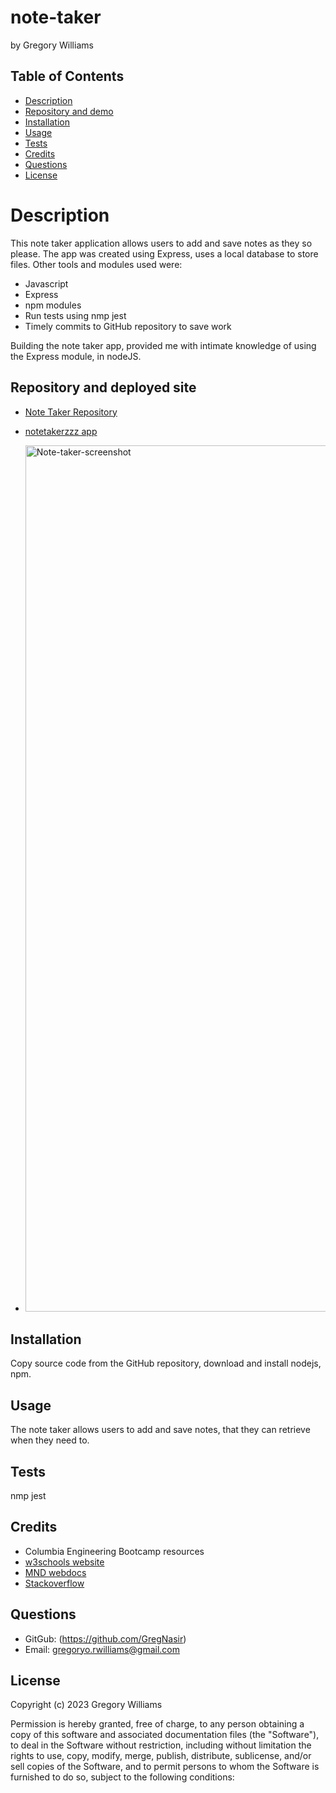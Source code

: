 # note-taker
by Gregory Williams <br>

## Table of Contents
* [Description](#description)
* [Repository and demo](#repository-and-demo)
* [Installation](#installation)
* [Usage](#usage)
* [Tests](#tests)
* [Credits](#credits)
* [Questions](#questions)
* [License](#license)

# Description

This note taker application allows users to add and save notes as they so please. The app was created using Express, uses a local database to store files. Other tools and modules used were:

* Javascript 
* Express
* npm modules
* Run tests using nmp jest
* Timely commits to GitHub repository to save work


Building the note taker app, provided me with intimate knowledge of using the Express module, in nodeJS.

## Repository and deployed site
* <a href="https://github.com/GregNasir/my-daily-note-taker">Note Taker Repository</a>
  
* <a href="https://notetakerzzz-f979f98b76f3.herokuapp.com/">notetakerzzz app</a>

* <img width="1386" alt="Note-taker-screenshot" src="./assets/images/note-taker-screen-shot.png">

## Installation

Copy source code from the GitHub repository, download and install nodejs, npm.

## Usage

The note taker allows users to add and save notes, that they can retrieve when they need to.

## Tests

nmp jest
## Credits

* Columbia Engineering Bootcamp resources
* <a href="https://www.w3schools.com/">w3schools website</a>
* <a href="https://developer.mozilla.org/en-US/">MND webdocs</a>
* <a href="https://stackoverflow.com">Stackoverflow</a>

## Questions

* GitGub: (https://github.com/GregNasir)
* Email: gregoryo.rwilliams@gmail.com

## License
Copyright (c) 2023 Gregory Williams

Permission is hereby granted, free of charge, to any person obtaining a copy
of this software and associated documentation files (the "Software"), to deal
in the Software without restriction, including without limitation the rights
to use, copy, modify, merge, publish, distribute, sublicense, and/or sell
copies of the Software, and to permit persons to whom the Software is
furnished to do so, subject to the following conditions: